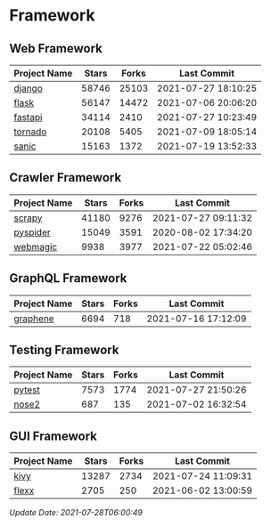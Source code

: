 # Framework

## Web Framework
| Project Name | Stars | Forks | Last Commit |
| ------------ | ----- | ----- | ----------- |
| [django](https://github.com/django/django) | 58746 | 25103 | 2021-07-27 18:10:25 |
| [flask](https://github.com/pallets/flask) | 56147 | 14472 | 2021-07-06 20:06:20 |
| [fastapi](https://github.com/tiangolo/fastapi) | 34114 | 2410 | 2021-07-27 10:23:49 |
| [tornado](https://github.com/tornadoweb/tornado) | 20108 | 5405 | 2021-07-09 18:05:14 |
| [sanic](https://github.com/sanic-org/sanic) | 15163 | 1372 | 2021-07-19 13:52:33 |

## Crawler Framework
| Project Name | Stars | Forks | Last Commit |
| ------------ | ----- | ----- | ----------- |
| [scrapy](https://github.com/scrapy/scrapy) | 41180 | 9276 | 2021-07-27 09:11:32 |
| [pyspider](https://github.com/binux/pyspider) | 15049 | 3591 | 2020-08-02 17:34:20 |
| [webmagic](https://github.com/code4craft/webmagic) | 9938 | 3977 | 2021-07-22 05:02:46 |

## GraphQL Framework
| Project Name | Stars | Forks | Last Commit |
| ------------ | ----- | ----- | ----------- |
| [graphene](https://github.com/graphql-python/graphene) | 6694 | 718 | 2021-07-16 17:12:09 |

## Testing Framework
| Project Name | Stars | Forks | Last Commit |
| ------------ | ----- | ----- | ----------- |
| [pytest](https://github.com/pytest-dev/pytest) | 7573 | 1774 | 2021-07-27 21:50:26 |
| [nose2](https://github.com/nose-devs/nose2) | 687 | 135 | 2021-07-02 16:32:54 |

## GUI Framework
| Project Name | Stars | Forks | Last Commit |
| ------------ | ----- | ----- | ----------- |
| [kivy](https://github.com/kivy/kivy) | 13287 | 2734 | 2021-07-24 11:09:31 |
| [flexx](https://github.com/flexxui/flexx) | 2705 | 250 | 2021-06-02 13:00:59 |

*Update Date: 2021-07-28T06:00:49*